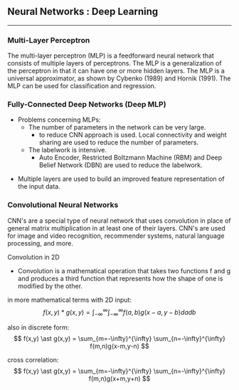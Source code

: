 ## Neural Networks : Deep Learning ##
-----
### Multi-Layer Perceptron ###

The multi-layer perceptron (MLP) is a feedforward neural network that consists of multiple layers of perceptrons. The MLP is a generalization of the perceptron in that it can have one or more hidden layers. The MLP is a universal approximator, as shown by Cybenko (1989) and Hornik (1991). The MLP can be used for classification and regression.

### Fully-Connected Deep Networks (Deep MLP)
 * Problems concerning MLPs:
     - The number of parameters in the network can be very large.
        - to reduce CNN approach is used. Local connectivity and weight sharing are used to reduce the number of parameters.
    - The labelwork is intensive.
        - Auto Encoder, Restricted Boltzmann Machine (RBM) and Deep Belief Network (DBN) are used to reduce the labelwork. 

- Multiple layers are used to build an improved feature representation of the input data.

### Convolutional Neural Networks
CNN's are a special type of neural network that uses convolution in place of general matrix multiplication in at least one of their layers. CNN's are used for image and video recognition, recommender systems, natural language processing, and more.

Convolution in 2D
- Convolution is a mathematical operation that takes two functions f and g and produces a third function that represents how the shape of one is modified by the other.

in more mathematical terms with 2D input:
$$
f(x,y) \ast g(x,y) = \int_{-\infty}^{\infty} \int_{-\infty}^{\infty} f(a,b)g(x-a,y-b)da db
$$

also in discrete form:
$$
f(x,y) \ast g(x,y) = \sum_{m=-\infty}^{\infty} \sum_{n=-\infty}^{\infty} f(m,n)g(x-m,y-n)
$$

cross correlation:
$$
f(x,y) \ast g(x,y) = \sum_{m=-\infty}^{\infty} \sum_{n=-\infty}^{\infty} f(m,n)g(x+m,y+n)
$$ 


